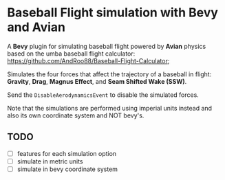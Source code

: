 # Baseball Flight simulation with Bevy and Avian

A **Bevy** plugin for simulating baseball flight powered by **Avian** physics based on the umba baseball flight calculator: <https://github.com/AndRoo88/Baseball-Flight-Calculator>;

Simulates the four forces that affect the trajectory of a baseball in flight: **Gravity**, **Drag**, **Magnus Effect**, and **Seam Shifted Wake (SSW)**.

Send the `DisableAerodynamicsEvent` to disable the simulated forces.

Note that the simulations are performed using imperial units instead and also its own coordinate system and NOT bevy's.

## TODO

- [ ] features for each simulation option
- [ ] simulate in metric units
- [ ] simulate in bevy coordinate system
